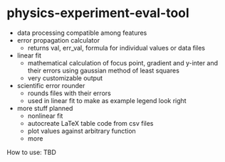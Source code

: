# physics-experiment-eval-tool
- data processing compatible among features
- error propagation calculator
  - returns val, err_val, formula for individual values or data files
- linear fit
  - mathematical calculation of focus point, gradient and y-inter and their errors using gaussian method of least squares
  - very customizable output
- scientific error rounder
  - rounds files with their errors
  - used in linear fit to make as example legend look right
- more stuff planned
  - nonlinear fit
  - autocreate LaTeX table code from csv files
  - plot values against arbitrary function
  - more

How to use:
TBD
